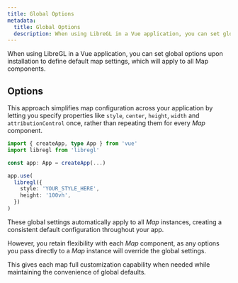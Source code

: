 ```yaml
---
title: Global Options
metadata:
  title: Global Options
  description: When using LibreGL in a Vue application, you can set global options upon installation to define default map settings, which will apply to all Map components.
---
```


When using LibreGL in a Vue application, you can set global options upon installation to define default map settings, which will apply to all Map components.

## Options

This approach simplifies map configuration across your application by letting you specify properties like `style`, `center`, `height`, `width` and `attributionControl` once, rather than repeating them for every *Map* component.

```ts
import { createApp, type App } from 'vue'
import libregl from 'libregl'

const app: App = createApp(...)

app.use(
  libregl({
    style: 'YOUR_STYLE_HERE',
    height: '100vh',
  })
)
```

These global settings automatically apply to all *Map* instances, creating a consistent default configuration throughout your app.

However, you retain flexibility with each *Map* component, as any options you pass directly to a *Map* instance will override the global settings.

This gives each map full customization capability when needed while maintaining the convenience of global defaults.
